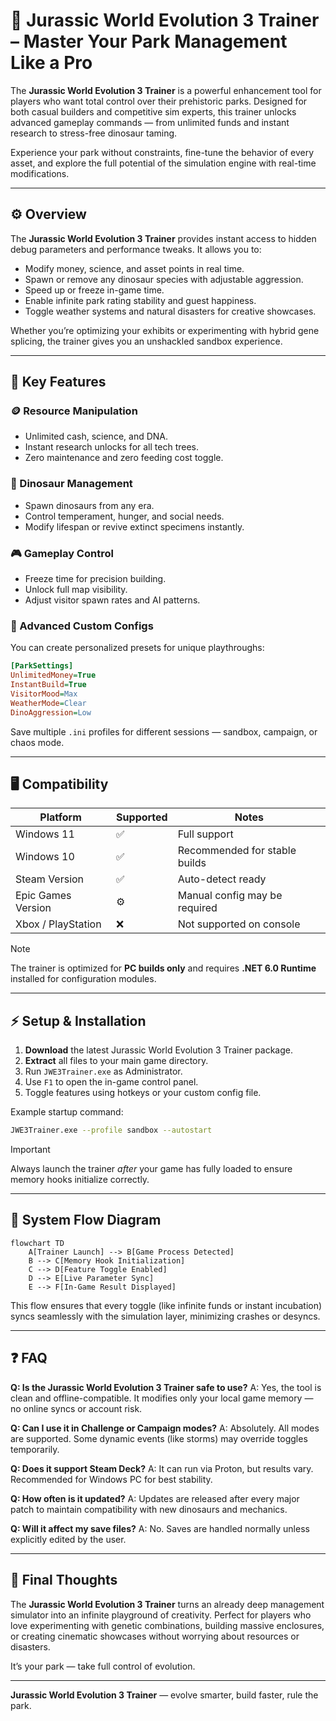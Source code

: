 # 🦕 Jurassic World Evolution 3 Trainer – Master Your Park Management Like a Pro

The **Jurassic World Evolution 3 Trainer** is a powerful enhancement tool for players who want total control over their prehistoric parks. Designed for both casual builders and competitive sim experts, this trainer unlocks advanced gameplay commands — from unlimited funds and instant research to stress-free dinosaur taming.

Experience your park without constraints, fine-tune the behavior of every asset, and explore the full potential of the simulation engine with real-time modifications.

---

## ⚙️ Overview

The **Jurassic World Evolution 3 Trainer** provides instant access to hidden debug parameters and performance tweaks. It allows you to:

* Modify money, science, and asset points in real time.
* Spawn or remove any dinosaur species with adjustable aggression.
* Speed up or freeze in-game time.
* Enable infinite park rating stability and guest happiness.
* Toggle weather systems and natural disasters for creative showcases.

Whether you’re optimizing your exhibits or experimenting with hybrid gene splicing, the trainer gives you an unshackled sandbox experience.

---

## 🧩 Key Features

### 🪙 Resource Manipulation

* Unlimited cash, science, and DNA.
* Instant research unlocks for all tech trees.
* Zero maintenance and zero feeding cost toggle.

### 🦖 Dinosaur Management

* Spawn dinosaurs from any era.
* Control temperament, hunger, and social needs.
* Modify lifespan or revive extinct specimens instantly.

### 🎮 Gameplay Control

* Freeze time for precision building.
* Unlock full map visibility.
* Adjust visitor spawn rates and AI patterns.

### 🧬 Advanced Custom Configs

You can create personalized presets for unique playthroughs:

```ini
[ParkSettings]
UnlimitedMoney=True
InstantBuild=True
VisitorMood=Max
WeatherMode=Clear
DinoAggression=Low
```

Save multiple `.ini` profiles for different sessions — sandbox, campaign, or chaos mode.

---

## 🖥 Compatibility

| Platform           | Supported | Notes                         |
| ------------------ | --------- | ----------------------------- |
| Windows 11         | ✅         | Full support                  |
| Windows 10         | ✅         | Recommended for stable builds |
| Steam Version      | ✅         | Auto-detect ready             |
| Epic Games Version | ⚙️        | Manual config may be required |
| Xbox / PlayStation | ❌         | Not supported on console      |

> [!NOTE]
> The trainer is optimized for **PC builds only** and requires **.NET 6.0 Runtime** installed for configuration modules.

---

## ⚡️ Setup & Installation

1. **Download** the latest Jurassic World Evolution 3 Trainer package.
2. **Extract** all files to your main game directory.
3. Run `JWE3Trainer.exe` as Administrator.
4. Use `F1` to open the in-game control panel.
5. Toggle features using hotkeys or your custom config file.

Example startup command:

```bash
JWE3Trainer.exe --profile sandbox --autostart
```

> [!IMPORTANT]
> Always launch the trainer *after* your game has fully loaded to ensure memory hooks initialize correctly.

---

## 🧭 System Flow Diagram

```mermaid
flowchart TD
    A[Trainer Launch] --> B[Game Process Detected]
    B --> C[Memory Hook Initialization]
    C --> D[Feature Toggle Enabled]
    D --> E[Live Parameter Sync]
    E --> F[In-Game Result Displayed]
```

This flow ensures that every toggle (like infinite funds or instant incubation) syncs seamlessly with the simulation layer, minimizing crashes or desyncs.

---

## ❓ FAQ

**Q: Is the Jurassic World Evolution 3 Trainer safe to use?**
A: Yes, the tool is clean and offline-compatible. It modifies only your local game memory — no online syncs or account risk.

**Q: Can I use it in Challenge or Campaign modes?**
A: Absolutely. All modes are supported. Some dynamic events (like storms) may override toggles temporarily.

**Q: Does it support Steam Deck?**
A: It can run via Proton, but results vary. Recommended for Windows PC for best stability.

**Q: How often is it updated?**
A: Updates are released after every major patch to maintain compatibility with new dinosaurs and mechanics.

**Q: Will it affect my save files?**
A: No. Saves are handled normally unless explicitly edited by the user.

---

## 🧠 Final Thoughts

The **Jurassic World Evolution 3 Trainer** turns an already deep management simulator into an infinite playground of creativity. Perfect for players who love experimenting with genetic combinations, building massive enclosures, or creating cinematic showcases without worrying about resources or disasters.

It’s your park — take full control of evolution.

---

**Jurassic World Evolution 3 Trainer** — evolve smarter, build faster, rule the park.
